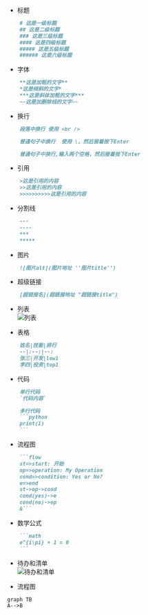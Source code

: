 - 标题
```markdown
    # 这是一级标题
    ## 这是二级标题
    ### 这是三级标题
    #### 这是四级标题
    ##### 这是五级标题
    ###### 这是六级标题
```

- 字体
```markdown
    **这是加粗的文字**
    *这是倾斜的文字*
    ***这是斜体加粗的文字***
    ~~这是加删除线的文字~~
```

- 换行
```markdown
    段落中换行 使用 <br />

    普通句子中换行  使用 \，然后接着按下Enter

    普通句子中换行,输入两个空格，然后接着按下Enter
```

- 引用
```markdown
    >这是引用的内容
    >>这是引用的内容
    >>>>>>>>>>这是引用的内容
```

- 分割线
```markdown
    ---
    ----
    ***
    *****
```

- 图片
```markdown
    ![图片alt](图片地址 ''图片title'')
```

- 超级链接
```markdown
    [超链接名](超链接地址 "超链接title")
```

- 列表  
![列表](https://smypai.github.io/photo/img_3.png)

- 表格
```markdown
    姓名|技能|排行
    --|:--:|--:
    张三|开发|low1
    李四|投资|top1
```

- 代码
```markdown
    单行代码
    `代码内容`

    多行代码
    ```python
    print(1)
    ```
```

- 流程图
```markdown
    ```flow
    st=>start: 开始
    op=>operation: My Operation
    cond=>condition: Yes or No?
    e=>end
    st->op->cond
    cond(yes)->e
    cond(no)->op
    &```
```


- 数学公式
```markdown
    ```math
    e^{i\pi} + 1 = 0
    ```
```

- 待办和清单  
![待办和清单](https://smypai.github.io/photo/img_4.png)

- 流程图
```
graph TB
A-->B
```















